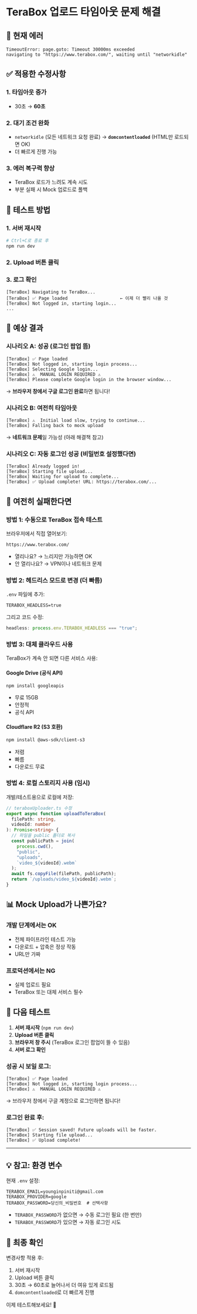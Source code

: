# TeraBox 업로드 타임아웃 문제 해결

## 🔴 현재 에러

```
TimeoutError: page.goto: Timeout 30000ms exceeded
navigating to "https://www.terabox.com/", waiting until "networkidle"
```

## ✅ 적용한 수정사항

### 1. 타임아웃 증가

- 30초 → **60초**

### 2. 대기 조건 완화

- `networkidle` (모든 네트워크 요청 완료) → **`domcontentloaded`** (HTML만 로드되면 OK)
- 더 빠르게 진행 가능

### 3. 에러 복구력 향상

- TeraBox 로드가 느려도 계속 시도
- 부분 실패 시 Mock 업로드로 폴백

## 🚀 테스트 방법

### 1. 서버 재시작

```powershell
# Ctrl+C로 종료 후
npm run dev
```

### 2. Upload 버튼 클릭

### 3. 로그 확인

```
[TeraBox] Navigating to TeraBox...
[TeraBox] ✅ Page loaded                    ← 이제 더 빨리 나올 것
[TeraBox] Not logged in, starting login...
...
```

## 🎯 예상 결과

### 시나리오 A: 성공 (로그인 팝업 뜸)

```
[TeraBox] ✅ Page loaded
[TeraBox] Not logged in, starting login process...
[TeraBox] Selecting Google login...
[TeraBox] ⚠️  MANUAL LOGIN REQUIRED ⚠️
[TeraBox] Please complete Google login in the browser window...
```

→ **브라우저 창에서 구글 로그인 완료**하면 됩니다!

### 시나리오 B: 여전히 타임아웃

```
[TeraBox] ⚠️  Initial load slow, trying to continue...
[TeraBox] Falling back to mock upload
```

→ **네트워크 문제**일 가능성 (아래 해결책 참고)

### 시나리오 C: 자동 로그인 성공 (비밀번호 설정했다면)

```
[TeraBox] Already logged in!
[TeraBox] Starting file upload...
[TeraBox] Waiting for upload to complete...
[TeraBox] ✅ Upload complete! URL: https://terabox.com/...
```

## 🔧 여전히 실패한다면

### 방법 1: 수동으로 TeraBox 접속 테스트

브라우저에서 직접 열어보기:

```
https://www.terabox.com/
```

- 열리나요? → 느리지만 가능하면 OK
- 안 열리나요? → VPN이나 네트워크 문제

### 방법 2: 헤드리스 모드로 변경 (더 빠름)

`.env` 파일에 추가:

```env
TERABOX_HEADLESS=true
```

그리고 코드 수정:

```typescript
headless: process.env.TERABOX_HEADLESS === "true";
```

### 방법 3: 대체 클라우드 사용

TeraBox가 계속 안 되면 다른 서비스 사용:

#### Google Drive (공식 API)

```bash
npm install googleapis
```

- 무료 15GB
- 안정적
- 공식 API

#### Cloudflare R2 (S3 호환)

```bash
npm install @aws-sdk/client-s3
```

- 저렴
- 빠름
- 다운로드 무료

### 방법 4: 로컬 스토리지 사용 (임시)

개발/테스트용으로 로컬에 저장:

```typescript
// teraboxUploader.ts 수정
export async function uploadToTeraBox(
  filePath: string,
  videoId: number
): Promise<string> {
  // 파일을 public 폴더로 복사
  const publicPath = join(
    process.cwd(),
    "public",
    "uploads",
    `video_${videoId}.webm`
  );
  await fs.copyFile(filePath, publicPath);
  return `/uploads/video_${videoId}.webm`;
}
```

## 📊 Mock Upload가 나쁜가요?

### 개발 단계에서는 OK

- 전체 파이프라인 테스트 가능
- 다운로드 + 압축은 정상 작동
- URL만 가짜

### 프로덕션에서는 NG

- 실제 업로드 필요
- TeraBox 또는 대체 서비스 필수

## 🎯 다음 테스트

1. **서버 재시작** (`npm run dev`)
2. **Upload 버튼 클릭**
3. **브라우저 창 주시** (TeraBox 로그인 팝업이 뜰 수 있음)
4. **서버 로그 확인**

### 성공 시 보일 로그:

```
[TeraBox] ✅ Page loaded
[TeraBox] Not logged in, starting login process...
[TeraBox] ⚠️  MANUAL LOGIN REQUIRED ⚠️
```

→ 브라우저 창에서 구글 계정으로 로그인하면 됩니다!

### 로그인 완료 후:

```
[TeraBox] ✅ Session saved! Future uploads will be faster.
[TeraBox] Starting file upload...
[TeraBox] ✅ Upload complete!
```

---

## 💡 참고: 환경 변수

현재 `.env` 설정:

```env
TERABOX_EMAIL=younginpiniti@gmail.com
TERABOX_PROVIDER=google
TERABOX_PASSWORD=당신의_비밀번호  # 선택사항
```

- `TERABOX_PASSWORD`가 없으면 → 수동 로그인 필요 (한 번만)
- `TERABOX_PASSWORD`가 있으면 → 자동 로그인 시도

## 🚀 최종 확인

변경사항 적용 후:

1. 서버 재시작
2. Upload 버튼 클릭
3. 30초 → 60초로 늘어나서 더 여유 있게 로드됨
4. `domcontentloaded`로 더 빠르게 진행

이제 테스트해보세요! 🎉
